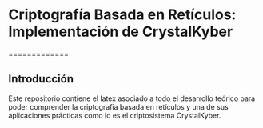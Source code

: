 # Criptografía Basada en Retículos: Implementación de CrystalKyber
=============

## Introducción
Este repositorio contiene el latex asociado a todo el desarrollo teórico para poder comprender la criptografia basada en retículos y una de sus aplicaciones prácticas como lo es el criptosistema CrystalKyber.
